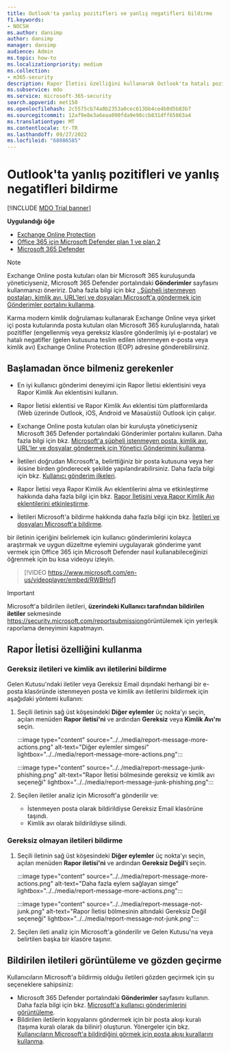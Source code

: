 ```yaml
---
title: Outlook'ta yanlış pozitifleri ve yanlış negatifleri bildirme
f1.keywords:
- NOCSH
ms.author: dansimp
author: dansimp
manager: dansimp
audience: Admin
ms.topic: how-to
ms.localizationpriority: medium
ms.collection:
- m365-security
description: Rapor İletisi özelliğini kullanarak Outlook'ta hatalı pozitif ve hatalı negatifleri bildirmeyi öğrenin.
ms.subservice: mdo
ms.service: microsoft-365-security
search.appverid: met150
ms.openlocfilehash: 2c5575cb74a8b2353a0cec613bb4ce4b0d5b83b7
ms.sourcegitcommit: 12af9e8e3a6eaa090fda9e98ccb831dff65863a4
ms.translationtype: MT
ms.contentlocale: tr-TR
ms.lasthandoff: 09/27/2022
ms.locfileid: "68086585"
---
```

# <a name="report-false-positives-and-false-negatives-in-outlook"></a>Outlook'ta yanlış pozitifleri ve yanlış negatifleri bildirme

[!INCLUDE [MDO Trial banner](../includes/mdo-trial-banner.md)]

**Uygulandığı öğe**
- [Exchange Online Protection](exchange-online-protection-overview.md)
- [Office 365 için Microsoft Defender plan 1 ve plan 2](defender-for-office-365.md)
- [Microsoft 365 Defender](../defender/microsoft-365-defender.md)

> [!NOTE]
> Exchange Online posta kutuları olan bir Microsoft 365 kuruluşunda yöneticiyseniz, Microsoft 365 Defender portalındaki **Gönderimler** sayfasını kullanmanızı öneririz. Daha fazla bilgi için bkz [. Şüpheli istenmeyen postaları, kimlik avı, URL'leri ve dosyaları Microsoft'a göndermek için Gönderimler portalını kullanma](admin-submission.md).

Karma modern kimlik doğrulaması kullanarak Exchange Online veya şirket içi posta kutularında posta kutuları olan Microsoft 365 kuruluşlarında, hatalı pozitifler (engellenmiş veya gereksiz klasöre gönderilmiş iyi e-postalar) ve hatalı negatifler (gelen kutusuna teslim edilen istenmeyen e-posta veya kimlik avı) Exchange Online Protection (EOP) adresine gönderebilirsiniz.

## <a name="what-do-you-need-to-know-before-you-begin"></a>Başlamadan önce bilmeniz gerekenler

- En iyi kullanıcı gönderimi deneyimi için Rapor İletisi eklentisini veya Rapor Kimlik Avı eklentisini kullanın.

- Rapor İletisi eklentisi ve Rapor Kimlik Avı eklentisi tüm platformlarda (Web üzerinde Outlook, iOS, Android ve Masaüstü) Outlook için çalışır.

- Exchange Online posta kutuları olan bir kuruluşta yöneticiyseniz Microsoft 365 Defender portalındaki Gönderimler portalını kullanın. Daha fazla bilgi için bkz. [Microsoft'a şüpheli istenmeyen posta, kimlik avı, URL'ler ve dosyalar göndermek için Yönetici Gönderimini kullanma](admin-submission.md).

- İletileri doğrudan Microsoft'a, belirttiğiniz bir posta kutusuna veya her ikisine birden gönderecek şekilde yapılandırabilirsiniz. Daha fazla bilgi için bkz. [Kullanıcı gönderim ilkeleri](user-submission.md).

- Rapor İletisi veya Rapor Kimlik Avı eklentilerini alma ve etkinleştirme hakkında daha fazla bilgi için bkz. [Rapor İletisini veya Rapor Kimlik Avı eklentilerini etkinleştirme](enable-the-report-message-add-in.md).

- İletileri Microsoft'a bildirme hakkında daha fazla bilgi için bkz. [İletileri ve dosyaları Microsoft'a bildirme](report-junk-email-messages-to-microsoft.md).

bir iletinin içeriğini belirlemek için kullanıcı gönderimlerini kolayca araştırmak ve uygun düzeltme eylemini uygulayarak gönderime yanıt vermek için Office 365 için Microsoft Defender nasıl kullanabileceğinizi öğrenmek için bu kısa videoyu izleyin. 
> [!VIDEO https://www.microsoft.com/en-us/videoplayer/embed/RWBHof]

> [!IMPORTANT]
> Microsoft'a bildirilen iletileri, **üzerindeki Kullanıcı tarafından bildirilen iletiler** sekmesinde <https://security.microsoft.com/reportsubmission>görüntülemek için yerleşik raporlama deneyimini kapatmayın.

## <a name="use-the-report-message-feature"></a>Rapor İletisi özelliğini kullanma

### <a name="report-junk-and-phishing-messages"></a>Gereksiz iletileri ve kimlik avı iletilerini bildirme

Gelen Kutusu'ndaki iletiler veya Gereksiz Email dışındaki herhangi bir e-posta klasöründe istenmeyen posta ve kimlik avı iletilerini bildirmek için aşağıdaki yöntemi kullanın:

1. Seçili iletinin sağ üst köşesindeki **Diğer eylemler** üç nokta'yı seçin, açılan menüden **Rapor iletisi'ni** ve ardından **Gereksiz** veya **Kimlik Avı'nı** seçin.

   :::image type="content" source="../../media/report-message-more-actions.png" alt-text="Diğer eylemler simgesi" lightbox="../../media/report-message-more-actions.png":::

   :::image type="content" source="../../media/report-message-junk-phishing.png" alt-text="Rapor İletisi bölmesinde gereksiz ve kimlik avı seçeneği" lightbox="../../media/report-message-junk-phishing.png":::

2. Seçilen iletiler analiz için Microsoft'a gönderilir ve:
   - İstenmeyen posta olarak bildirildiyse Gereksiz Email klasörüne taşındı.
   - Kimlik avı olarak bildirildiyse silindi.

### <a name="report-messages-that-are-not-junk"></a>Gereksiz olmayan iletileri bildirme

1. Seçili iletinin sağ üst köşesindeki **Diğer eylemler** üç nokta'yı seçin, açılan menüden **Rapor iletisi'ni** ve ardından **Gereksiz Değil'i** seçin.

   :::image type="content" source="../../media/report-message-more-actions.png" alt-text="Daha fazla eylem sağlayan simge" lightbox="../../media/report-message-more-actions.png":::

   :::image type="content" source="../../media/report-message-not-junk.png" alt-text="Rapor İletisi bölmesinin altındaki Gereksiz Değil seçeneği" lightbox="../../media/report-message-not-junk.png":::

2. Seçilen ileti analiz için Microsoft'a gönderilir ve Gelen Kutusu'na veya belirtilen başka bir klasöre taşınır.

## <a name="view-and-review-reported-messages"></a>Bildirilen iletileri görüntüleme ve gözden geçirme

Kullanıcıların Microsoft'a bildirmiş olduğu iletileri gözden geçirmek için şu seçeneklere sahipsiniz:

- Microsoft 365 Defender portalındaki **Gönderimler** sayfasını kullanın. Daha fazla bilgi için bkz. [Microsoft'a kullanıcı gönderimlerini görüntüleme](admin-submission.md#view-user-submissions-to-microsoft).
- Bildirilen iletilerin kopyalarını göndermek için bir posta akışı kuralı (taşıma kuralı olarak da bilinir) oluşturun. Yönergeler için bkz. [Kullanıcıların Microsoft'a bildirdiğini görmek için posta akışı kurallarını kullanma](/exchange/security-and-compliance/mail-flow-rules/use-rules-to-see-what-users-are-reporting-to-microsoft).
